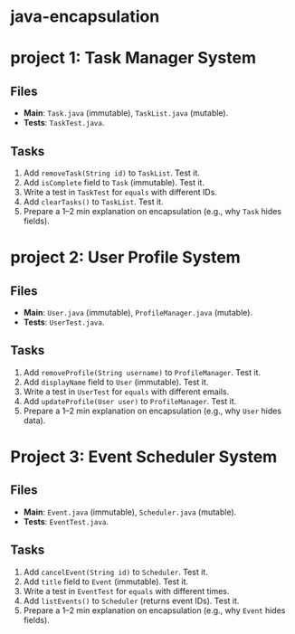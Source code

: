 # java-encapsulation

# project 1: Task Manager System

## Files
- **Main**: `Task.java` (immutable), `TaskList.java` (mutable).
- **Tests**: `TaskTest.java`.

## Tasks
1. Add `removeTask(String id)` to `TaskList`. Test it.
2. Add `isComplete` field to `Task` (immutable). Test it.
3. Write a test in `TaskTest` for `equals` with different IDs.
4. Add `clearTasks()` to `TaskList`. Test it.
5. Prepare a 1–2 min explanation on encapsulation (e.g., why `Task` hides fields).

# project 2: User Profile System

## Files
- **Main**: `User.java` (immutable), `ProfileManager.java` (mutable).
- **Tests**: `UserTest.java`.

## Tasks
1. Add `removeProfile(String username)` to `ProfileManager`. Test it.
2. Add `displayName` field to `User` (immutable). Test it.
3. Write a test in `UserTest` for `equals` with different emails.
4. Add `updateProfile(User user)` to `ProfileManager`. Test it.
5. Prepare a 1–2 min explanation on encapsulation (e.g., why `User` hides data).

# Project 3: Event Scheduler System


## Files
- **Main**: `Event.java` (immutable), `Scheduler.java` (mutable).
- **Tests**: `EventTest.java`.

## Tasks
1. Add `cancelEvent(String id)` to `Scheduler`. Test it.
2. Add `title` field to `Event` (immutable). Test it.
3. Write a test in `EventTest` for `equals` with different times.
4. Add `listEvents()` to `Scheduler` (returns event IDs). Test it.
5. Prepare a 1–2 min explanation on encapsulation (e.g., why `Event` hides fields).
